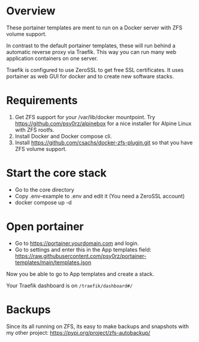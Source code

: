 # Overview

These portainer templates are ment to run on a Docker server with ZFS volume support.

In contrast to the default portainer templates, these will run behind a automatic reverse proxy via Traefik. This way you can run many web application containers on one server.

Traefik is configured to use ZeroSSL to get free SSL certificates. It uses portainer as web GUI for docker and to create new software stacks.

# Requirements

1. Get ZFS support for your /var/lib/docker mountpoint. Try <https://github.com/psy0rz/alpinebox> for a nice installer for Alpine Linux with ZFS rootfs.
2. Install Docker and Docker compose cli.
3. Install <https://github.com/csachs/docker-zfs-plugin.git> so that you have ZFS volume support.

# Start the core stack

* Go to the core directory
* Copy .env-example to .env and edit it (You need a ZeroSSL account)
* docker compose up -d

# Open portainer

* Go to <https://portainer.yourdomain.com> and login.
* Go to settings and enter this in the App templates field: <https://raw.githubusercontent.com/psy0rz/portainer-templates/main/templates.json>

Now you be able to go to App templates and create a stack.

Your Traefik dashboard is on `/traefik/dashboard#/`

# Backups

Since its all running on ZFS, its easy to make backups and snapshots with my other project: <https://pypi.org/project/zfs-autobackup/>
